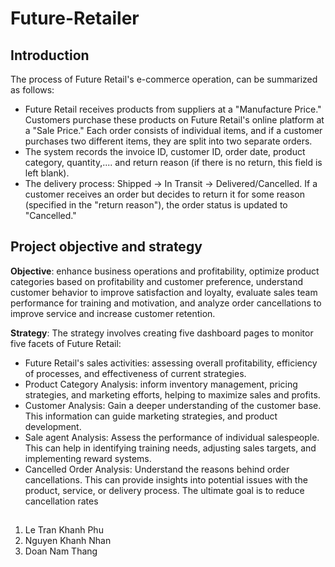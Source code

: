 # Future-Retailer
## Introduction 
The process of Future Retail's e-commerce operation, can be summarized as follows: 
* Future Retail receives products from suppliers at a "Manufacture Price." Customers purchase these products on Future Retail's online platform at a "Sale Price." Each order consists of individual items, and if a customer purchases two different items, they are split into two separate orders.
* The system records the invoice ID, customer ID, order date, product category, quantity,.... and return reason (if there is no return, this field is left blank).
* The delivery process: Shipped -> In Transit -> Delivered/Cancelled. If a customer receives an order but decides to return it for some reason (specified in the "return reason"), the order status is updated to "Cancelled."
## Project objective and strategy 
**Objective**: enhance business operations and profitability, optimize product categories based on profitability and customer preference, understand customer behavior to improve satisfaction and loyalty, evaluate sales team performance for training and motivation, and analyze order cancellations to improve service and increase customer retention.

**Strategy**: The strategy involves creating five dashboard pages to monitor five facets of Future Retail:
* Future Retail's sales activities: assessing overall profitability, efficiency of processes, and effectiveness of current strategies.
* Product Category Analysis: inform inventory management, pricing strategies, and marketing efforts, helping to maximize sales and profits.
* Customer Analysis: Gain a deeper understanding of the customer base. This information can guide marketing strategies, and product development.
* Sale agent Analysis: Assess the performance of individual salespeople. This can help in identifying training needs, adjusting sales targets, and implementing reward systems.
* Cancelled Order Analysis: Understand the reasons behind order cancellations. This can provide insights into potential issues with the product, service, or delivery process. The ultimate goal is to reduce cancellation rates
##
1. Le Tran Khanh Phu
2. Nguyen Khanh Nhan
3. Doan Nam Thang
